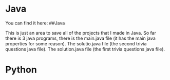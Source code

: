 # Java
You can find it here:
##<a src="https://github.com/xGpD/Java/tree/java">Java</a>

This is just an area to save all of the projects that I made in Java.
So far there is 3 java programs, there is the main.java file (it has the main java properties for some reason). The solutio.java file (the second trivia questions java file). The solution.java file (the first trivia questions java file).
# Python 
